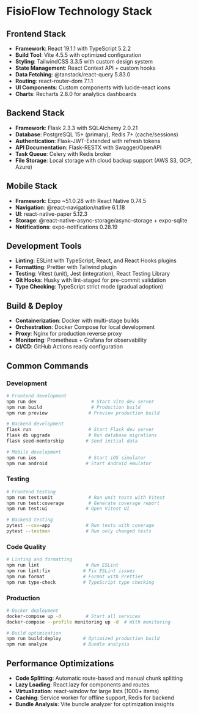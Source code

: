 # FisioFlow Technology Stack

## Frontend Stack
- **Framework**: React 19.1.1 with TypeScript 5.2.2
- **Build Tool**: Vite 4.5.5 with optimized configuration
- **Styling**: TailwindCSS 3.3.5 with custom design system
- **State Management**: React Context API + custom hooks
- **Data Fetching**: @tanstack/react-query 5.83.0
- **Routing**: react-router-dom 7.1.1
- **UI Components**: Custom components with lucide-react icons
- **Charts**: Recharts 2.8.0 for analytics dashboards

## Backend Stack
- **Framework**: Flask 2.3.3 with SQLAlchemy 2.0.21
- **Database**: PostgreSQL 15+ (primary), Redis 7+ (cache/sessions)
- **Authentication**: Flask-JWT-Extended with refresh tokens
- **API Documentation**: Flask-RESTX with Swagger/OpenAPI
- **Task Queue**: Celery with Redis broker
- **File Storage**: Local storage with cloud backup support (AWS S3, GCP, Azure)

## Mobile Stack
- **Framework**: Expo ~51.0.28 with React Native 0.74.5
- **Navigation**: @react-navigation/native 6.1.18
- **UI**: react-native-paper 5.12.3
- **Storage**: @react-native-async-storage/async-storage + expo-sqlite
- **Notifications**: expo-notifications 0.28.19

## Development Tools
- **Linting**: ESLint with TypeScript, React, and React Hooks plugins
- **Formatting**: Prettier with Tailwind plugin
- **Testing**: Vitest (unit), Jest (integration), React Testing Library
- **Git Hooks**: Husky with lint-staged for pre-commit validation
- **Type Checking**: TypeScript strict mode (gradual adoption)

## Build & Deploy
- **Containerization**: Docker with multi-stage builds
- **Orchestration**: Docker Compose for local development
- **Proxy**: Nginx for production reverse proxy
- **Monitoring**: Prometheus + Grafana for observability
- **CI/CD**: GitHub Actions ready configuration

## Common Commands

### Development
```bash
# Frontend development
npm run dev                    # Start Vite dev server
npm run build                  # Production build
npm run preview               # Preview production build

# Backend development
flask run                     # Start Flask dev server
flask db upgrade              # Run database migrations
flask seed-mentorship        # Seed initial data

# Mobile development
npm run ios                   # Start iOS simulator
npm run android              # Start Android emulator
```

### Testing
```bash
# Frontend testing
npm run test:unit             # Run unit tests with Vitest
npm run test:coverage         # Generate coverage report
npm run test:ui              # Open Vitest UI

# Backend testing
pytest --cov=app             # Run tests with coverage
pytest --testmon             # Run only changed tests
```

### Code Quality
```bash
# Linting and formatting
npm run lint                 # Run ESLint
npm run lint:fix            # Fix ESLint issues
npm run format              # Format with Prettier
npm run type-check          # TypeScript type checking
```

### Production
```bash
# Docker deployment
docker-compose up -d         # Start all services
docker-compose --profile monitoring up -d  # With monitoring

# Build optimization
npm run build:deploy        # Optimized production build
npm run analyze             # Bundle analysis
```

## Performance Optimizations
- **Code Splitting**: Automatic route-based and manual chunk splitting
- **Lazy Loading**: React.lazy for components and routes
- **Virtualization**: react-window for large lists (1000+ items)
- **Caching**: Service worker for offline support, Redis for backend
- **Bundle Analysis**: Vite bundle analyzer for optimization insights